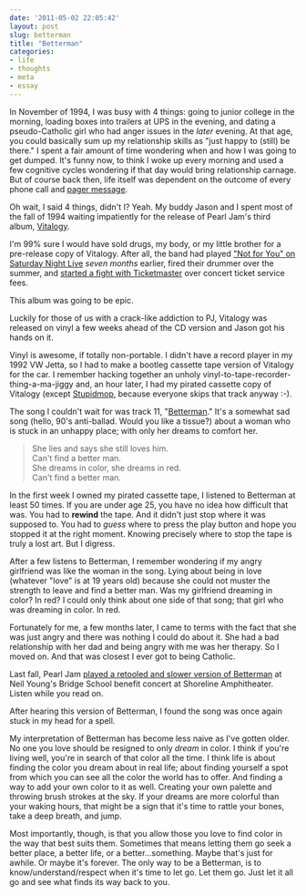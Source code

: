 ```yaml
---
date: '2011-05-02 22:05:42'
layout: post
slug: betterman
title: "Betterman"
categories:
- life
- thoughts
- meta
- essay
---
```


In November of 1994, I was busy with 4 things: going to junior college in the morning, loading boxes into trailers at UPS in the evening, and dating a pseudo-Catholic girl who had anger issues in the _later_ evening. At that age, you could basically sum up my relationship skills as "just happy to (still) be there." I spent a fair amount of time wondering when and how I was going to get dumped. It's funny now, to think I woke up every morning and used a few cognitive cycles wondering if that day would bring relationship carnage. But of course back then, life itself was dependent on the outcome of every phone call and [pager message](http://www.hal0gen.com/archive/anarkia/411_beeper.html).

Oh wait, I said 4 things, didn't I? Yeah. My buddy Jason and I spent most of the fall of 1994 waiting impatiently for the release of Pearl Jam's third album, [Vitalogy](http://en.wikipedia.org/wiki/Vitalogy).

I'm 99% sure I would have sold drugs, my body, or my little brother for a pre-release copy of Vitalogy. After all, the band had played ["Not for You" on Saturday Night Live](http://www.youtube.com/watch?v=8z7eZGRlKd0) _seven months_ earlier, fired their drummer over the summer, and [started a fight with Ticketmaster](http://www.fivehorizons.com/archive/articles/testimon.shtml) over concert ticket service fees.

This album was going to be epic.

Luckily for those of us with a crack-like addiction to PJ, Vitalogy was released on vinyl a few weeks ahead of the CD version and Jason got his hands on it.

Vinyl is awesome, if totally non-portable. I didn't have a record player in my 1992 VW Jetta, so I had to make a bootleg cassette tape version of Vitalogy for the car. I remember hacking together an unholy vinyl-to-tape-recorder-thing-a-ma-jiggy and, an hour later, I had my pirated cassette copy of Vitalogy (except [Stupidmop](http://www.youtube.com/watch?v=Nx8lu1u1juI), because everyone skips that track anyway :-).

The song I couldn't wait for was track 11, "[Betterman](http://en.wikipedia.org/wiki/Better_Man#Origin_and_recording)." It's a somewhat sad song (hello, 90's anti-ballad. Would you like a tissue?) about a woman who is stuck in an unhappy place; with only her dreams to comfort her.
 
> She lies and says she still loves him.  
> Can't find a better man.  
> She dreams in color, she dreams in red.  
> Can't find a better man. 

In the first week I owned my pirated cassette tape, I listened to Betterman at least 50 times. If you are under age 25, you have no idea how difficult that was. You had to **rewind** the tape. And it didn't just stop where it was supposed to. You had to _guess_ where to press the play button and hope you stopped it at the right moment. Knowing precisely where to stop the tape is truly a lost art. But I digress.

After a few listens to Betterman, I remember wondering if my angry girlfriend was like the woman in the song. Lying about being in love (whatever "love" is at 19 years old) because she could not muster the strength to leave and find a better man. Was my girlfriend dreaming in color? In red? I could only think about one side of that song; that girl who was dreaming in color. In red.

Fortunately for me, a few months later, I came to terms with the fact that she was just angry and there was nothing I could do about it. She had a bad relationship with her dad and being angry with me was her therapy. So I moved on. And that was closest I ever got to being Catholic.

Last fall, Pearl Jam [played a retooled and slower version of Betterman](http://www.youtube.com/watch?v=MU-dPK78U0E) at Neil Young's Bridge School benefit concert at Shoreline Amphitheater. Listen while you read on.

After hearing this version of Betterman, I found the song was once again stuck in my head for a spell.

My interpretation of Betterman has become less naive as I've gotten older. No one you love should be resigned to only _dream_ in color. I think if you're living well, you're in search of that color all the time. I think life is about finding the color you dream about in real life; about finding yourself a spot from which you can see all the color the world has to offer. And finding a way to add your own color to it as well. Creating your own palette and throwing brush strokes at the sky. If your dreams are more colorful than your waking hours, that might be a sign that it's time to rattle your bones, take a deep breath, and jump.

Most importantly, though, is that you allow those you love to find color in the way that best suits them. Sometimes that means letting them go seek a better place, a better life, or a better…something. Maybe that's just for awhile. Or maybe it's forever. The only way to be a Betterman, is to know/understand/respect when it's time to let go. Let them go. Just let it all go and see what finds its way back to you.
